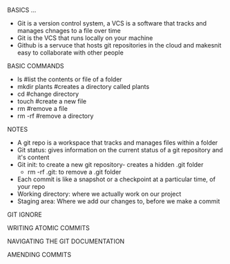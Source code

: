 BASICS ...
* Git is a version control system, a VCS is a software that tracks and manages chnages to a file over time
* Git is the VCS that runs locally on your machine 
* Github is a servuce that hosts git repositories in the cloud and makesnit easy to collaborate with other people

BASIC COMMANDS
* ls                      #list the contents or file of a folder                 
* mkdir plants            #creates a directory called plants
* cd                      #change directory
* touch                   #create a new file
* rm                      #remove a file
* rm -rf                  #remove a directory

NOTES
* A git repo is a workspace that tracks and manages files within a folder
* Git status: gives information on the current status of a git repository and it's content 
* Git init: to create a new git repository- creates a hidden .git folder
  * rm -rf .git: to remove a .git folder
* Each commit is like a snapshot or a checkpoint at a particular time, of your repo
* Working directory: where we actually work on our project
* Staging area: Where we add our changes to, before we make a commit

GIT IGNORE

WRITING ATOMIC COMMITS

NAVIGATING THE GIT DOCUMENTATION

AMENDING COMMITS 